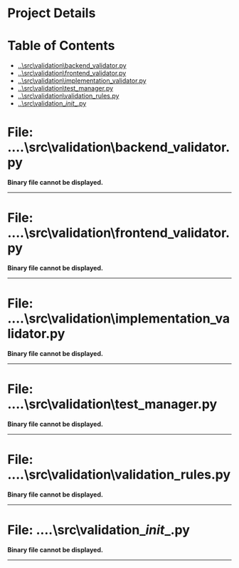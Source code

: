 # Project Details

# Table of Contents
- [..\src\validation\backend_validator.py](#-src-validation-backend_validatorpy)
- [..\src\validation\frontend_validator.py](#-src-validation-frontend_validatorpy)
- [..\src\validation\implementation_validator.py](#-src-validation-implementation_validatorpy)
- [..\src\validation\test_manager.py](#-src-validation-test_managerpy)
- [..\src\validation\validation_rules.py](#-src-validation-validation_rulespy)
- [..\src\validation\__init__.py](#-src-validation-__init__py)


# File: ..\..\src\validation\backend_validator.py

**Binary file cannot be displayed.**

---

# File: ..\..\src\validation\frontend_validator.py

**Binary file cannot be displayed.**

---

# File: ..\..\src\validation\implementation_validator.py

**Binary file cannot be displayed.**

---

# File: ..\..\src\validation\test_manager.py

**Binary file cannot be displayed.**

---

# File: ..\..\src\validation\validation_rules.py

**Binary file cannot be displayed.**

---

# File: ..\..\src\validation\__init__.py

**Binary file cannot be displayed.**

---

